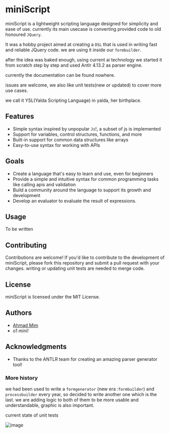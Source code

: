 # miniScript 

miniScript is a lightweight scripting language designed for simplicity and ease of use. 
currently its main usecase is converting provided code to old honoured `JQuery`.

It was a hobby project aimed at creating a `DSL` that is used in writing fast and reliable JQuery code. we are using it inside our `formbuilder`. 

after the idea was baked enough, using current ai technology we started it from scratch step by step and used Antlr 4.13.2 as parser engine.

currently the documentation can be found nowhere.

issues are  welcome, we also like unit tests(new or updated) to cover more use cases.

we call it YSL(Yalda Scripting Language) in yalda, her birthplace.

## Features

*   Simple syntax inspired by unpopular `Js`!, a subset of js is implemented
*   Support for variables, control structures, functions, and more
*   Built-in support for common data structures like arrays
*   Easy-to-use syntax for working with APIs

## Goals

*   Create a language that's easy to learn and use, even for beginners
*   Provide a simple and intuitive syntax for common programming tasks like calling apis and validation
*   Build a community around the language to support its growth and development
*   Develop an evaluator to evaluate the result of expressions.

## Usage

To be written

## Contributing

Contributions are welcome! If you'd like to contribute to the development of miniScript, please fork this repository and submit a pull request with your changes.
writing or updating unit tests are needed to merge code.

## License

miniScript is licensed under the MIT License.

## Authors

*   [Ahmad Mim](https://github.com/tunnelsoft)
*   o1 mini!

## Acknowledgments

*   Thanks to the ANTLR team for creating an amazing parser generator tool!


### More history
we had been used to write a `formgenerator` (new era :`formbuilder`) and `processbuilder` every year, so decided to write another one which is the last.
we are adding logic to both of them to be more usable and understandable, graphic is also important.


current state of unit tests

![image](https://github.com/user-attachments/assets/b36e5f2a-4404-4444-8678-df8f1760527c)

